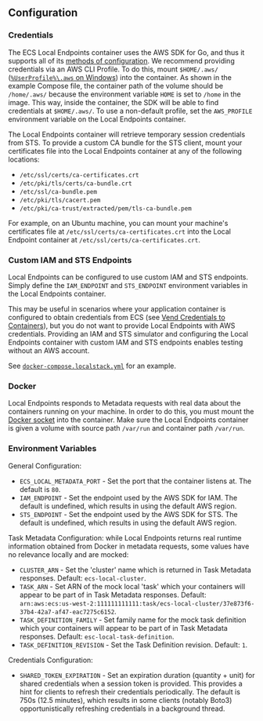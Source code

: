 ## Configuration

### Credentials

The ECS Local Endpoints container uses the AWS SDK for Go, and thus it supports all of its [methods of configuration](https://docs.aws.amazon.com/sdk-for-go/v1/developer-guide/configuring-sdk.html). We recommend providing credentials via an AWS CLI Profile. To do this, mount `$HOME/.aws/` ([`%UserProfile%\.aws` on Windows](https://docs.aws.amazon.com/cli/latest/userguide/cli-configure-files.html)) into the container. As shown in the example Compose file, the container path of the volume should be `/home/.aws/` because the environment variable `HOME` is set to `/home` in the image. This way, inside the container, the SDK will be able to find credentials at `$HOME/.aws/`. To use a non-default profile, set the `AWS_PROFILE` environment variable on the Local Endpoints container.

The Local Endpoints container will retrieve temporary session credentials from STS.  To provide a custom CA bundle for the STS client, mount your certificates file into the Local Endpoints container at any of the following locations:
* `/etc/ssl/certs/ca-certificates.crt`
* `/etc/pki/tls/certs/ca-bundle.crt`
* `/etc/ssl/ca-bundle.pem`
* `/etc/pki/tls/cacert.pem`
* `/etc/pki/ca-trust/extracted/pem/tls-ca-bundle.pem`

For example, on an Ubuntu machine, you can mount your machine's certificates file at `/etc/ssl/certs/ca-certificates.crt` into the Local Endpoint container at `/etc/ssl/certs/ca-certificates.crt`.

### Custom IAM and STS Endpoints

Local Endpoints can be configured to use custom IAM and STS endpoints. Simply define the `IAM_ENDPOINT` and `STS_ENDPOINT` environment variables in the Local Endpoints container.

This may be useful in scenarios where your application container is configured to obtain credentials from ECS (see [Vend Credentials to Containers](features.md#vend-credentials-to-containers)), but you do not want to provide Local Endpoints with AWS credentials. Providing an IAM and STS simulator and configuring the Local Endpoints container with custom IAM and STS endpoints enables testing without an AWS account.

See [`docker-compose.localstack.yml`](../examples/docker-compose.localstack.yml) for an example.

### Docker

Local Endpoints responds to Metadata requests with real data about the containers running on your machine. In order to do this, you must mount the [Docker socket](https://docs.docker.com/engine/reference/commandline/dockerd/#daemon-socket-option) into the container. Make sure the Local Endpoints container is given a volume with source path `/var/run` and container path `/var/run`.

### Environment Variables

General Configuration:
* `ECS_LOCAL_METADATA_PORT` - Set the port that the container listens at. The default is `80`.
* `IAM_ENDPOINT` - Set the endpoint used by the AWS SDK for IAM. The default is undefined, which results in using the default AWS region.
* `STS_ENDPOINT` - Set the endpoint used by the AWS SDK for STS. The default is undefined, which results in using the default AWS region.

Task Metadata Configuration: while Local Endpoints returns real runtime information obtained from Docker in metadata requests, some values have no relevance locally and are mocked:
* `CLUSTER_ARN` - Set the 'cluster' name which is returned in Task Metadata responses. Default: `ecs-local-cluster`.
* `TASK_ARN` - Set ARN of the mock local 'task' which your containers will appear to be part of in Task Metadata responses. Default: `arn:aws:ecs:us-west-2:111111111111:task/ecs-local-cluster/37e873f6-37b4-42a7-af47-eac7275c6152`.
* `TASK_DEFINITION_FAMILY` - Set family name for the mock task definition which your containers will appear to be part of in Task Metadata responses. Default: `esc-local-task-definition`.
* `TASK_DEFINITION_REVISION` - Set the Task Definition revision. Default: `1`.

Credentials Configuration:
* `SHARED_TOKEN_EXPIRATION` - Set an expiration duration (quantity + unit) for shared credentials when a session token is provided. This provides a hint for clients to refresh their credentials periodically. The default is 750s (12.5 minutes), which results in some clients (notably Boto3) opportunistically refreshing credentials in a background thread.
